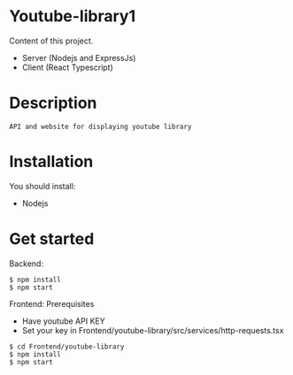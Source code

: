 # Youtube-library1
Content of this project.

   - Server (Nodejs and ExpressJs)
   - Client (React Typescript)
# Description
    API and website for displaying youtube library
# Installation
You should install:
   - Nodejs

# Get started
Backend:
```Sh
$ npm install
$ npm start
```
Frontend:
 Prerequisites
  - Have youtube API KEY 
  - Set your key in Frontend/youtube-library/src/services/http-requests.tsx
```Sh
$ cd Frontend/youtube-library
$ npm install
$ npm start
```
